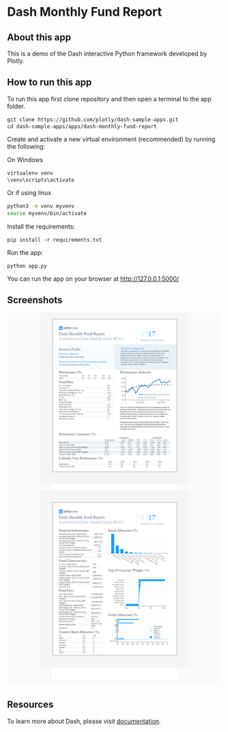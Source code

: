 # Dash Monthly Fund Report

## About this app

This is a demo of the Dash interactive Python framework developed by Plotly.

## How to run this app

To run this app first clone repository and then open a terminal to the app folder.

```
git clone https://github.com/plotly/dash-sample-apps.git
cd dash-sample-apps/apps/dash-monthly-fund-report
```

Create and activate a new virtual environment (recommended) by running
the following:

On Windows

```
virtualenv venv 
\venv\scripts\activate
```

Or if using linux

```bash
python3 -m venv myvenv
source myvenv/bin/activate
```

Install the requirements:

```
pip install -r requirements.txt
```
Run the app:    

```
python app.py
```
You can run the app on your browser at http://127.0.0.1:5000/


## Screenshots

![demo.png](demo.png)

## Resources

To learn more about Dash, please visit [documentation](https://plot.ly/dash).